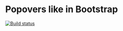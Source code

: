 # Popovers like in Bootstrap

[![Build status](https://ci.appveyor.com/api/projects/status/a8cr7ejut9nncwdy?svg=true)](https://ci.appveyor.com/project/SvetlanaGreenFox/popover-likeinbootstrap)
